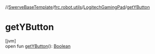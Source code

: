 //[SwerveBaseTemplate](../../../index.md)/[frc.robot.utils](../index.md)/[LogitechGamingPad](index.md)/[getYButton](get-y-button.md)

# getYButton

[jvm]\
open fun [getYButton](get-y-button.md)(): [Boolean](https://kotlinlang.org/api/latest/jvm/stdlib/kotlin/-boolean/index.html)
